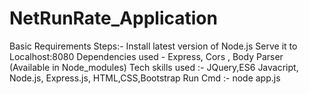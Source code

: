 # NetRunRate_Application

Basic Requirements Steps:-
Install latest version of Node.js
Serve it to Localhost:8080
Dependencies used - Express, Cors , Body Parser (Available in Node_modules)
Tech skills used :- JQuery,ES6 Javacript, Node.js, Express.js, HTML,CSS,Bootstrap
Run Cmd :- node app.js
